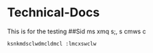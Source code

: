 # Technical-Docs
This is for the testing
##Sid
ms xmq s;,
s cmws c
```
ksnkmdsclwdmcldmcl :lmcxswclw

```

